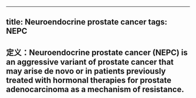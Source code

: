 
---
title: Neuroendocrine prostate cancer
tags: NEPC
---
## 定义：<!--StartFragment-->**Neuroendocrine prostate cancer (NEPC) is an aggressive variant of prostate cancer** that may arise de novo or in patients previously treated with hormonal therapies for prostate adenocarcinoma as a mechanism of resistance.<!--EndFragment-->
